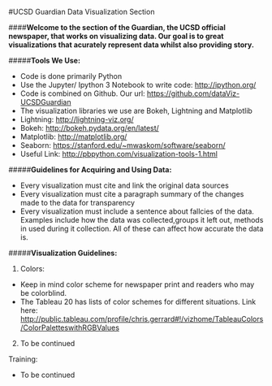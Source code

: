 #UCSD Guardian Data Visualization Section

####**Welcome to the section of the Guardian, the UCSD official newspaper, that works on visualizing data. Our goal is to great visualizations that acurately represent data whilst also providing story.**

#####**Tools We Use:**
* Code is done primarily Python
* Use the Jupyter/ Ipython 3 Notebook to write code: http://ipython.org/
* Code is combined on Github. Our url: https://github.com/dataViz-UCSDGuardian
* The visualization libraries we use are Bokeh, Lightning and Matplotlib 
* Lightning: http://lightning-viz.org/
* Bokeh: http://bokeh.pydata.org/en/latest/
* Matplotlib: http://matplotlib.org/
* Seaborn: https://stanford.edu/~mwaskom/software/seaborn/
* Useful Link: http://pbpython.com/visualization-tools-1.html


#####**Guidelines for Acquiring and Using Data:**
* Every visualization must cite and link the original data sources
* Every visualization must cite a paragraph summary of the changes made to the data for transparency
* Every visualization must include a sentence about fallcies of the data. Examples include how the data was collected,groups it left out, methods in used during it collection. All of these can affect how accurate the data is. 

#####**Visualization Guidelines:**
1. Colors: 
  * Keep in mind color scheme for newspaper print and readers who may be colorblind. 
  * The Tableau 20 has lists of color schemes for different situations. Link here: http://public.tableau.com/profile/chris.gerrard#!/vizhome/TableauColors/ColorPaletteswithRGBValues

2. To be continued

Training:
* To be continued
